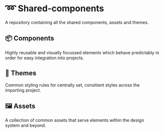 # ➿ Shared-components

A repository containing all the shared components, assets and themes.

## 📦 Components

Highly reusable and visually focussed elements which behave predictably in order for easy integration into projects.

## 🎨 Themes

Common styling rules for centrally set, consitient styles across the importing project.

## 🖼 Assets

A collection of common assets that serve elements within the design system and beyond.

